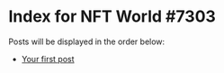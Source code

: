 # Index for NFT World #7303
Posts will be displayed in the order below:

- [Your first post](./001-first.md)

